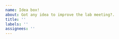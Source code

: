 ```yaml
---
name: Idea box!
about: Got any idea to improve the lab meeting?.
title: ''
labels: ''
assignees: ''
---
```


